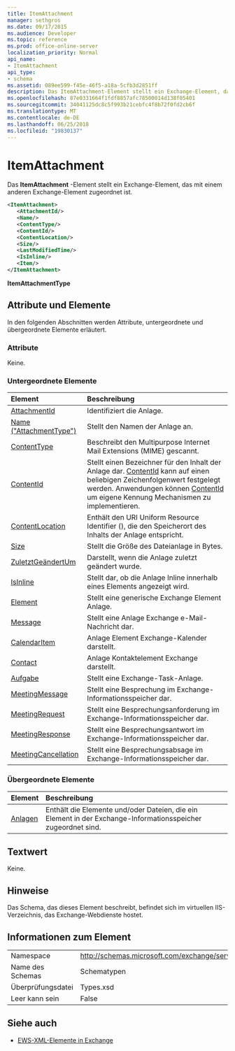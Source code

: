 ```yaml
---
title: ItemAttachment
manager: sethgros
ms.date: 09/17/2015
ms.audience: Developer
ms.topic: reference
ms.prod: office-online-server
localization_priority: Normal
api_name:
- ItemAttachment
api_type:
- schema
ms.assetid: 089ee599-f45e-46f5-a18a-5cfb3d2851ff
description: Das ItemAttachment-Element stellt ein Exchange-Element, das mit einem anderen Exchange-Element zugeordnet ist.
ms.openlocfilehash: 87e0331664f1fdf8857afc78500014d138f05401
ms.sourcegitcommit: 34041125dc8c5f993b21cebfc4f8b72f0fd2cb6f
ms.translationtype: MT
ms.contentlocale: de-DE
ms.lasthandoff: 06/25/2018
ms.locfileid: "19830137"
---
```

# <a name="itemattachment"></a>ItemAttachment

Das **ItemAttachment** -Element stellt ein Exchange-Element, das mit einem anderen Exchange-Element zugeordnet ist. 
  
```xml
<ItemAttachment>
   <AttachmentId/>
   <Name/>
   <ContentType/>
   <ContentId/>
   <ContentLocation/>
   <Size/>
   <LastModifiedTime/>
   <IsInline/>
   <Item/>
</ItemAttachment>
```

 **ItemAttachmentType**
## <a name="attributes-and-elements"></a>Attribute und Elemente

In den folgenden Abschnitten werden Attribute, untergeordnete und übergeordnete Elemente erläutert.
  
### <a name="attributes"></a>Attribute

Keine.
  
### <a name="child-elements"></a>Untergeordnete Elemente

|**Element**|**Beschreibung**|
|:-----|:-----|
|[AttachmentId](attachmentid.md) <br/> |Identifiziert die Anlage.  <br/> |
|[Name ("AttachmentType")](name-attachmenttype.md) <br/> |Stellt den Namen der Anlage an.  <br/> |
|[ContentType](contenttype.md) <br/> |Beschreibt den Multipurpose Internet Mail Extensions (MIME) gescannt.  <br/> |
|[ContentId](contentid.md) <br/> |Stellt einen Bezeichner für den Inhalt der Anlage dar. [ContentId](contentid.md) kann auf einen beliebigen Zeichenfolgenwert festgelegt werden. Anwendungen können [ContentId](contentid.md) um eigene Kennung Mechanismen zu implementieren.  <br/> |
|[ContentLocation](contentlocation.md) <br/> |Enthält den URI Uniform Resource Identifier (), die den Speicherort des Inhalts der Anlage entspricht.  <br/> |
|[Size](size.md) <br/> |Stellt die Größe des Dateianlage in Bytes.  <br/> |
|[ZuletztGeändertUm](lastmodifiedtime.md) <br/> |Darstellt, wenn die Anlage zuletzt geändert wurde.  <br/> |
|[IsInline](isinline.md) <br/> |Stellt dar, ob die Anlage Inline innerhalb eines Elements angezeigt wird.  <br/> |
|[Element](item.md) <br/> |Stellt eine generische Exchange Element Anlage.  <br/> |
|[Message](message-ex15websvcsotherref.md) <br/> |Stellt eine Anlage Exchange e-Mail-Nachricht dar.  <br/> |
|[CalendarItem](calendaritem.md) <br/> |Anlage Element Exchange-Kalender darstellt.  <br/> |
|[Contact](contact.md) <br/> |Anlage Kontaktelement Exchange darstellt.  <br/> |
|[Aufgabe](task.md) <br/> |Stellt eine Exchange-Task-Anlage.  <br/> |
|[MeetingMessage](meetingmessage.md) <br/> |Stellt eine Besprechung im Exchange-Informationsspeicher dar.  <br/> |
|[MeetingRequest](meetingrequest.md) <br/> |Stellt eine Besprechungsanforderung im Exchange-Informationsspeicher dar.  <br/> |
|[MeetingResponse](meetingresponse.md) <br/> |Stellt eine Besprechungsantwort im Exchange-Informationsspeicher dar.  <br/> |
|[MeetingCancellation](meetingcancellation.md) <br/> |Stellt eine Besprechungsabsage im Exchange-Informationsspeicher dar.  <br/> |
   
### <a name="parent-elements"></a>Übergeordnete Elemente

|**Element**|**Beschreibung**|
|:-----|:-----|
|[Anlagen](attachments-ex15websvcsotherref.md) <br/> |Enthält die Elemente und/oder Dateien, die ein Element in der Exchange-Informationsspeicher zugeordnet sind.  <br/> |
   
## <a name="text-value"></a>Textwert

Keine.
  
## <a name="remarks"></a>Hinweise

Das Schema, das dieses Element beschreibt, befindet sich im virtuellen IIS-Verzeichnis, das Exchange-Webdienste hostet.
  
## <a name="element-information"></a>Informationen zum Element

|||
|:-----|:-----|
|Namespace  <br/> |http://schemas.microsoft.com/exchange/services/2006/types  <br/> |
|Name des Schemas  <br/> |Schematypen  <br/> |
|Überprüfungsdatei  <br/> |Types.xsd  <br/> |
|Leer kann sein  <br/> |False  <br/> |
   
## <a name="see-also"></a>Siehe auch



- [EWS-XML-Elemente in Exchange](ews-xml-elements-in-exchange.md)

